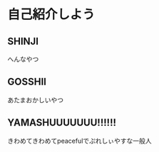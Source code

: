 # 自己紹介しよう

## SHINJI

へんなやつ

## GOSSHII

あたまおかしいやつ

## YAMASHUUUUUUU!!!!!!

きわめてきわめてpeacefulでぷれしぃやすな一般人
